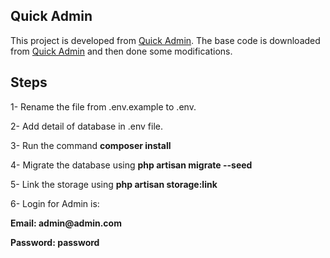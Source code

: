 ## Quick Admin
This project is developed from <a href="https://quickadminpanel.com/">Quick Admin</a>.
The base code is downloaded from <a href="https://quickadminpanel.com/">Quick Admin</a> and then done some modifications.



## Steps
<p>1- Rename the file from .env.example to .env.</p>
<p>2- Add detail of database in .env file.</p>
<p>3- Run the command <strong>composer install</strong></p>
<p>4- Migrate the database using <strong>php artisan migrate --seed</strong></p>
<p>5- Link the storage using <strong>php artisan storage:link</strong></p>
<p>6- Login for Admin is:</p>
<strong><p>Email: admin@admin.com</p></strong>
<strong><p>Password: password</p></strong>